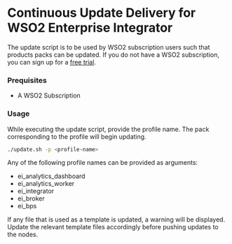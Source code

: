 # Continuous Update Delivery for WSO2 Enterprise Integrator

The update script is to be used by WSO2 subscription users such that products packs can be updated. If you do not have a WSO2 subscription, you can sign up for a [free trial](https://wso2.com/subscription/free-trial).

### Prequisites
* A WSO2 Subscription

### Usage
While executing the update script, provide the profile name. The pack corresponding to the profile will begin updating.
```bash
./update.sh -p <profile-name>
```
Any of the following profile names can be provided as arguments:
* ei_analytics_dashboard
* ei_analytics_worker
* ei_integrator
* ei_broker
* ei_bps

If any file that is used as a template is updated, a warning will be displayed. Update the relevant template files accordingly before pushing updates to the nodes.
